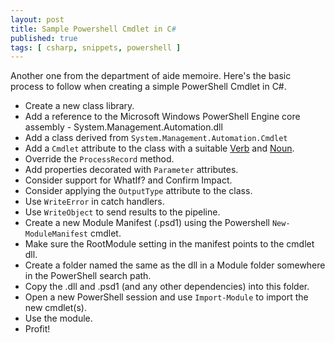 ```yaml
---
layout: post
title: Sample Powershell Cmdlet in C#
published: true 
tags: [ csharp, snippets, powershell ]
---
```


Another one from the department of aide memoire. Here's the basic process to follow 
when creating a simple PowerShell Cmdlet in C#.

* Create a new class library.
* Add a reference to the Microsoft Windows PowerShell Engine core assembly - System.Management.Automation.dll
* Add a class derived from <code>System.Management.Automation.Cmdlet</code>
* Add a <code>Cmdlet</code> attribute to the class with a suitable [Verb](https://msdn.microsoft.com/en-us/library/ms714428%28v=vs.85%29.aspx) and [Noun](https://msdn.microsoft.com/en-us/library/dd878270%28v=vs.85%29.aspx).
* Override the <code>ProcessRecord</code> method.
* Add properties decorated with <code>Parameter</code> attributes.
* Consider support for WhatIf? and Confirm Impact.
* Consider applying the <code>OutputType</code> attribute to the class.
* Use <code>WriteError</code> in catch handlers.
* Use <code>WriteObject</code> to send results to the pipeline.
* Create a new Module Manifest (.psd1) using the Powershell <code>New-ModuleManifest</code> cmdlet.
* Make sure the RootModule setting in the manifest points to the cmdlet dll.
* Create a folder named the same as the dll in a Module folder somewhere in the PowerShell search path.
* Copy the .dll and .psd1 (and any other dependencies) into this folder.
* Open a new PowerShell session and use <code>Import-Module</code> to import the new cmdlet(s).
* Use the module.
* Profit!
